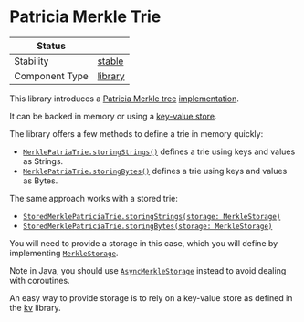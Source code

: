 <!---
Licensed to the Apache Software Foundation (ASF) under one or more contributor license agreements. See the NOTICE
file distributed with this work for additional information regarding copyright ownership. The ASF licenses this file
to You under the Apache License, Version 2.0 (the "License"); you may not use this file except in compliance with the
License. You may obtain a copy of the License at
 *
http://www.apache.org/licenses/LICENSE-2.0
 *
Unless required by applicable law or agreed to in writing, software distributed under the License is distributed on
an "AS IS" BASIS, WITHOUT WARRANTIES OR CONDITIONS OF ANY KIND, either express or implied. See the License for the
specific language governing permissions and limitations under the License.
 --->
# Patricia Merkle Trie

| Status         |           |
|----------------|-----------|
| Stability      | [stable]  |
| Component Type | [library] |

This library introduces a [Patricia Merkle tree](https://en.wikipedia.org/wiki/Merkle_tree) [implementation](https://tuweni.apache.org/docs/org.apache.tuweni.trie/-merkle-patricia-trie/index.html).

It can be backed in memory or using a [key-value store](https://tuweni.apache.org/docs/org.apache.tuweni.kv/index.html).

The library offers a few methods to define a trie in memory quickly:

* [`MerklePatriaTrie.storingStrings()`](https://tuweni.apache.org/docs/org.apache.tuweni.trie/-merkle-patricia-trie/storing-strings.html) defines a trie using keys and values as Strings.
* [`MerklePatriaTrie.storingBytes()`](https://tuweni.apache.org/docs/org.apache.tuweni.trie/-merkle-patricia-trie/storing-bytes.html) defines a trie using keys and values as Bytes.

The same approach works with a stored trie:

* [`StoredMerklePatriciaTrie.storingStrings(storage: MerkleStorage)`](https://tuweni.apache.org/docs/org.apache.tuweni.trie/-stored-merkle-patricia-trie/storing-strings.html)
* [`StoredMerklePatriciaTrie.storingBytes(storage: MerkleStorage)`](https://tuweni.apache.org/docs/org.apache.tuweni.trie/-stored-merkle-patricia-trie/storing-bytes.html)

You will need to provide a storage in this case, which you will define by implementing [`MerkleStorage`](https://tuweni.apache.org/docs/org.apache.tuweni.trie/-merkle-storage/index.html).

Note in Java, you should use [`AsyncMerkleStorage`](https://tuweni.apache.org/docs/org.apache.tuweni.trie/-async-merkle-storage/index.html) instead to avoid dealing with coroutines.

An easy way to provide storage is to rely on a key-value store as defined in the [kv](https://tuweni.apache.org/docs/org.apache.tuweni.kv/index.html) library.

[stable]:https://github.com/tmio/tuweni/tree/main/docs/index.md#stable
[library]:https://github.com/tmio/tuweni/tree/main/docs/index.md#library